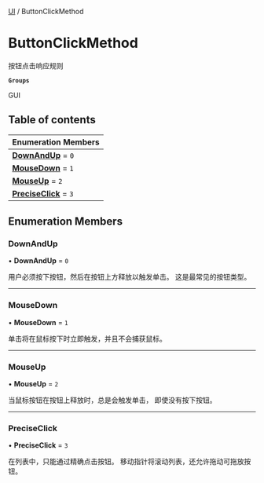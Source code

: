 [UI](../modules/UI.UI.md) / ButtonClickMethod

# ButtonClickMethod <Badge type="tip" text="Enumeration" /> <Score text="ButtonClickMethod" />

按钮点击响应规则

**`Groups`**

GUI

## Table of contents

| Enumeration Members |
| :-----|
| **[DownAndUp](UI.ButtonClickMethod.md#downandup)** = ``0`` <br> |
| **[MouseDown](UI.ButtonClickMethod.md#mousedown)** = ``1`` <br> |
| **[MouseUp](UI.ButtonClickMethod.md#mouseup)** = ``2`` <br> |
| **[PreciseClick](UI.ButtonClickMethod.md#preciseclick)** = ``3`` <br> |

## Enumeration Members

### DownAndUp <Score text="DownAndUp" /> 

• **DownAndUp** = ``0``

用户必须按下按钮，然后在按钮上方释放以触发单击。
这是最常见的按钮类型。

___

### MouseDown <Score text="MouseDown" /> 

• **MouseDown** = ``1``

单击将在鼠标按下时立即触发，并且不会捕获鼠标。

___

### MouseUp <Score text="MouseUp" /> 

• **MouseUp** = ``2``

当鼠标按钮在按钮上释放时，总是会触发单击，
即使没有按下按钮。

___

### PreciseClick <Score text="PreciseClick" /> 

• **PreciseClick** = ``3``

在列表中，只能通过精确点击按钮。
移动指针将滚动列表，还允许拖动可拖放按钮。
